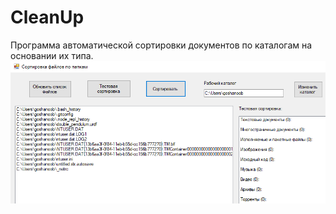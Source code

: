 # CleanUp
Программа автоматической сортировки документов по каталогам на основании их типа.
<br/>
<img src="img.png"/>